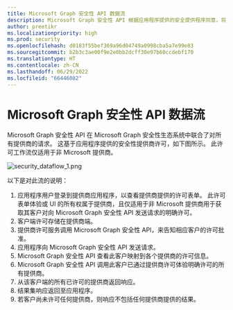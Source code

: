 ```yaml
---
title: Microsoft Graph 安全性 API 数据流
description: Microsoft Graph 安全性 API 根据应用程序提供的安全提供程序同意，将请求联合到安全生态系统中的所有提供程序。
author: preetikr
ms.localizationpriority: high
ms.prod: security
ms.openlocfilehash: d0183f55bef369a96d04749a0998cba5a7e99e83
ms.sourcegitcommit: b2b3c3ae00f9e2e0bb2dcff30e97b60ccdebf170
ms.translationtype: HT
ms.contentlocale: zh-CN
ms.lasthandoff: 06/29/2022
ms.locfileid: "66446082"
---
```

# <a name="microsoft-graph-security-api-data-flow"></a>Microsoft Graph 安全性 API 数据流

Microsoft Graph 安全性 API 在 Microsoft Graph 安全性生态系统中联合了对所有提供商的请求。 这基于应用程序提供的安全性提供商许可，如下图所示。 此许可工作流仅适用于非 Microsoft 提供商。

![security_dataflow_1.png](./images/security-dataflow-1.png)

以下是对此流的说明：

1. 应用程序用户登录到提供商应用程序，以查看提供商提供的许可表单。 此许可表单体验或 UI 的所有权属于提供商，且仅适用于非 Microsoft 提供商用于获取其客户对向 Microsoft Graph 安全性 API 发送请求的明确许可。
2. 客户端许可存储在提供商端。
3. 提供商许可服务调用 Microsoft Graph 安全性 API，来告知相应客户的许可批准。
4. 应用程序向 Microsoft Graph 安全性 API 发送请求。
5. Microsoft Graph 安全性 API 查看此客户映射到各个提供商的许可信息。
6. Microsoft Graph 安全性 API 调用此客户已通过提供商许可体验明确许可的所有提供商。
7. 从该客户端的所有已许可的提供商返回响应。
8. 结果集响应返回至应用程序。
9. 若客户尚未许可任何提供商，则响应不包括任何提供商提供的结果。
